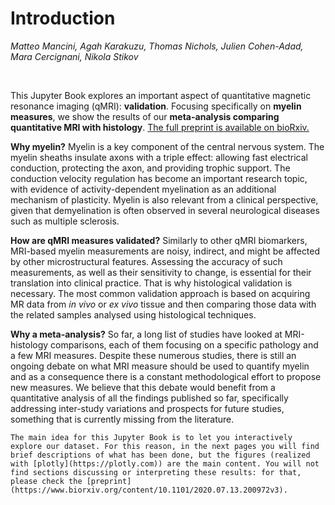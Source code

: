 Introduction
=========================================================

_Matteo Mancini, Agah Karakuzu, Thomas Nichols, Julien Cohen-Adad, Mara Cercignani, Nikola Stikov_
 
<br>

This Jupyter Book explores an important aspect of quantitative magnetic resonance imaging (qMRI): **validation**. Focusing specifically on **myelin measures**, we show the results of our **meta-analysis comparing quantitative MRI with histology**. [The full preprint is available on bioRxiv.](https://www.biorxiv.org/content/10.1101/2020.07.13.200972v3)


**Why myelin?** Myelin is a key component of the central nervous system. The myelin sheaths insulate axons with a triple effect: allowing fast electrical conduction, protecting the axon, and providing trophic support. The conduction velocity regulation has become an important research topic, with evidence of activity-dependent myelination as an additional mechanism of plasticity. Myelin is also relevant from a clinical perspective, given that demyelination is often observed in several neurological diseases such as multiple sclerosis.

**How are qMRI measures validated?** Similarly to other qMRI biomarkers, MRI-based myelin measurements are noisy, indirect, and might be affected by other microstructural features. Assessing the accuracy of such measurements, as well as their sensitivity to change, is essential for their translation into clinical practice. That is why histological validation is necessary. The most common validation approach is based on acquiring MR data from *in vivo* or *ex vivo* tissue and then comparing those data with the related samples analysed using histological techniques.

**Why a meta-analysis?** So far, a long list of studies have looked at MRI-histology comparisons, each of them focusing on a specific pathology and a few MRI measures. Despite these numerous studies, there is still an ongoing debate on what MRI measure should be used to quantify myelin and as a consequence there is a constant methodological effort to propose new measures. We believe that this debate would benefit from a quantitative analysis of all the findings published so far, specifically addressing inter-study variations and prospects for future studies, something that is currently missing from the literature.
<br>

```{admonition} A bit more about this Jupyter Book
The main idea for this Jupyter Book is to let you interactively explore our dataset. For this reason, in the next pages you will find brief descriptions of what has been done, but the figures (realized with [plotly](https://plotly.com)) are the main content. You will not find sections discussing or interpreting these results: for that, please check the [preprint](https://www.biorxiv.org/content/10.1101/2020.07.13.200972v3).
```
